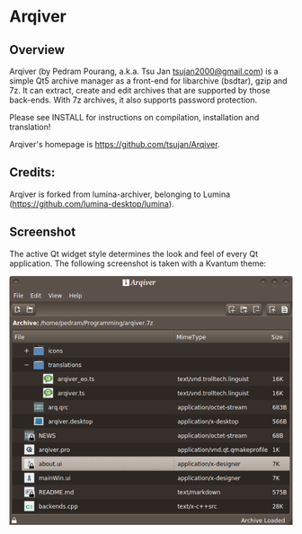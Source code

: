 # Arqiver

## Overview

Arqiver (by Pedram Pourang, a.k.a. Tsu Jan <tsujan2000@gmail.com>) is a simple Qt5 archive manager as a front-end for libarchive (bsdtar), gzip and 7z. It can extract, create and edit archives that are supported by those back-ends. With 7z archives, it also supports password protection.

Please see INSTALL for instructions on compilation, installation and translation!

Arqiver's homepage is <https://github.com/tsujan/Arqiver>.

## Credits:

Arqiver is forked from lumina-archiver, belonging to Lumina (<https://github.com/lumina-desktop/lumina>).

## Screenshot

The active Qt widget style determines the look and feel of every Qt application. The following screenshot is taken with a Kvantum theme:

![Arqiver](data/Arqiver.png?raw=true "Arqiver")
